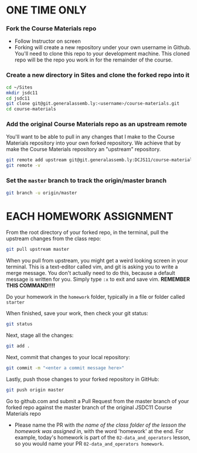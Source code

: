 # ONE TIME ONLY

### Fork the Course Materials repo

- Follow Instructor on screen
- Forking will create a new repository under your own username in Github. You'll need to clone this repo to your development machine. This cloned repo will be the repo you work in for the remainder of the course.

### Create a new directory in Sites and clone the forked repo into it

```bash
cd ~/Sites
mkdir jsdc11
cd jsdc11
git clone git@git.generalassemb.ly:<username>/course-materials.git
cd course-materials
```

### Add the original Course Materials repo as an upstream remote

You'll want to be able to pull in any changes that I make to the Course Materials repository into your own forked repository. We achieve that by make the Course Materials repository an "upstream" repository.

```bash
git remote add upstream git@git.generalassemb.ly:DCJS11/course-materials.git
git remote -v
```

### Set the `master` branch to track the origin/master branch

```bash
git branch -u origin/master
```

# EACH HOMEWORK ASSIGNMENT

From the root directory of your forked repo, in the terminal, pull the upstream changes from the class repo:

```bash
git pull upstream master
```

When you pull from upstream, you might get a weird looking screen in your terminal. This is a text-editor called vim, and git is asking you to write a merge message. You don't actually need to do this, because a default message is written for you. Simply type `:x` to exit and save vim. **REMEMBER THIS COMMAND!!!!**

Do your homework in the `homework` folder, typically in a file or folder called `starter`

When finished, save your work, then check your git status:

```bash
git status
```

Next, stage all the changes:

```bash
git add .
```

Next, commit that changes to your local repository:

```bash
git commit -m "<enter a commit message here>"
```

Lastly, push those changes to your forked repository in GitHub:

```bash
git push origin master
```

Go to github.com and submit a Pull Request from the master branch of your forked repo against the master branch of the original JSDC11 Course Materials repo

- Please name the PR with _the name of the class folder of the lesson the homework was assigned in_, with the word 'homework' at the end. For example, today's homework is part of the `02-data_and_operators` lesson, so you would name your PR `02-data_and_operators homework`.
